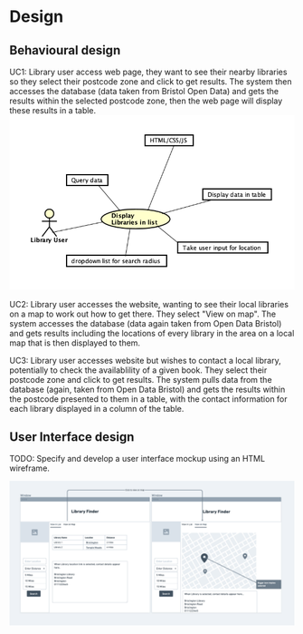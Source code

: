 # Design

## Behavioural design
UC1: Library user access web page, they want to see their nearby libraries so they select their postcode zone and click to get results. The system then accesses the database (data taken from Bristol Open Data) and gets the results within the selected postcode zone, then the web page will display these results in a table.
![Insert your context diagrams for each use-case here](images/contextUC1.png)

UC2: Library user accesses the website, wanting to see their local libraries on a map to work out how to get there. They select "View on map". The system accesses the database (data again taken from Open Data Bristol) and gets results including the locations of every library in the area on a local map that is then displayed to them.


UC3: Library user accesses website but wishes to contact a local library, potentially to check the availablility of a given book. They select their postcode zone and click to get results. The system pulls data from the database (again, taken from Open Data Bristol) and gets the results within the postcode presented to them in a table, with the contact information for each library displayed in a column of the table.

## User Interface design
TODO: Specify and develop a user interface mockup using an HTML wireframe.

![Insert your wireframe screenshots for each use-case here](images/Wireframe1.png)
